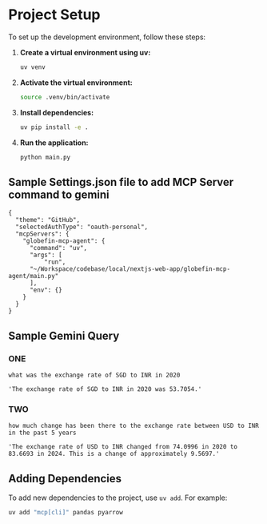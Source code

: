 # Project Setup

To set up the development environment, follow these steps:

1.  **Create a virtual environment using uv:**
    ```bash
    uv venv
    ```

2.  **Activate the virtual environment:**
    ```bash
    source .venv/bin/activate
    ```

3.  **Install dependencies:**
    ```bash
    uv pip install -e .
    ```

4.  **Run the application:**
    ```bash
    python main.py
    ```

## Sample Settings.json file to add MCP Server command to gemini
```
{
  "theme": "GitHub",
  "selectedAuthType": "oauth-personal",
  "mcpServers": {
    "globefin-mcp-agent": {
      "command": "uv",
      "args": [
          "run",
	  "~/Workspace/codebase/local/nextjs-web-app/globefin-mcp-agent/main.py"
      ],
      "env": {}
    }
  }
}

```

## Sample Gemini Query 

### ONE
```
what was the exchange rate of SGD to INR in 2020

'The exchange rate of SGD to INR in 2020 was 53.7054.'
```

### TWO
```
how much change has been there to the exchange rate between USD to INR in the past 5 years

'The exchange rate of USD to INR changed from 74.0996 in 2020 to 83.6693 in 2024. This is a change of approximately 9.5697.'

```

## Adding Dependencies

To add new dependencies to the project, use `uv add`. For example:

```bash
uv add "mcp[cli]" pandas pyarrow
```